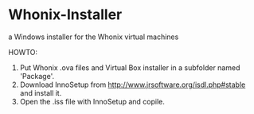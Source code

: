 # Whonix-Installer
a Windows installer for the Whonix virtual machines

HOWTO:
1) Put Whonix .ova files and Virtual Box installer in a subfolder named 'Package'.
2) Download InnoSetup from http://www.jrsoftware.org/isdl.php#stable and install it.
3) Open the .iss file with InnoSetup and copile.